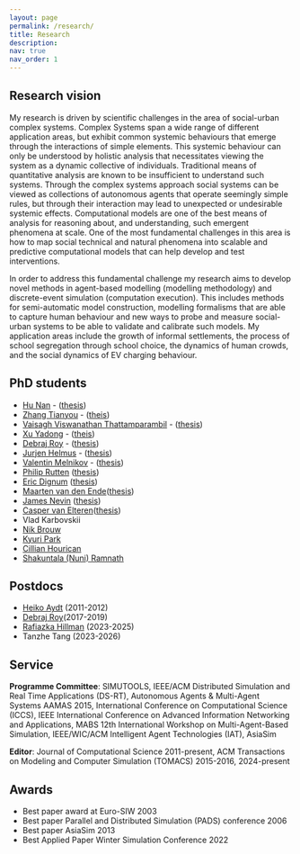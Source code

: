 ```yaml
---
layout: page
permalink: /research/
title: Research
description:
nav: true
nav_order: 1
---
```


## Research vision

My research is driven by scientific challenges in the area of social-urban complex systems. Complex Systems span a wide range of different application areas, but exhibit common systemic behaviours that emerge through the interactions of simple elements. This systemic behaviour can only be understood by holistic analysis that necessitates viewing the system as a dynamic collective of individuals. Traditional means of quantitative analysis are known to be insufficient to understand such systems. Through the complex systems approach social systems can be viewed as collections of autonomous agents that operate seemingly simple rules, but through their interaction may lead to unexpected or undesirable systemic effects. Computational models are one of the best means of analysis for reasoning about, and understanding, such emergent phenomena at scale. One of the most fundamental challenges in this area is how to map social technical and natural phenomena into scalable and predictive computational models that can help develop and test interventions.

In order to address this fundamental challenge my research aims to develop novel methods in agent-based modelling (modelling methodology) and discrete-event simulation (computation execution). This includes methods for semi-automatic model construction, modelling formalisms that are able to capture human behaviour and new ways to probe and measure social-urban systems to be able to validate and calibrate such models. My application areas include the growth of informal settlements, the process of school segregation through school choice, the dynamics of human crowds, and the social dynamics of EV charging behaviour.

## PhD students

- [Hu Nan](https://www.linkedin.com/in/nan-hu-a164b517/?originalSubdomain=sg) - ([thesis](https://hdl.handle.net/10356/61133))
- [Zhang Tianyou](https://www.linkedin.com/in/zhangty/?originalSubdomain=sg) - ([theis](https://hdl.handle.net/10356/61718))
- [Vaisagh Viswanathan Thattamparambil](https://www.linkedin.com/in/vaisaghvt/?originalSubdomain=sg) - ([thesis](https://hdl.handle.net/10356/62668))
- [Xu Yadong](https://www.linkedin.com/in/yadong-xu/?originalSubdomain=sg) - ([theis](https://hdl.handle.net/10356/62668))
- [Debraj Roy](https://www.uva.nl/en/profile/r/o/d.roy/d.roy.html) - ([thesis](https://hdl.handle.net/10356/72386))
- [Jurjen Helmus](https://www.hva.nl/profiel/h/e/j.r.helmus/j.r.helmus.html) - ([thesis](https://hdl.handle.net/11245.1/64fbf433-197c-46ea-a150-ce3575211a9a))
- [Valentin Melnikov](https://www.linkedin.com/in/valmelnikov/?locale=en_US) - ([thesis](https://hdl.handle.net/11245.1/d2ad9663-b9a4-4903-b1ea-ace8819394a8))
- [Philip Rutten](https://www.bigstatistics.nl/philip-rutten/) ([thesis](https://hdl.handle.net/11245.1/deb5e8eb-7536-487f-8152-f59c7ae30027))
- [Eric Dignum](https://ericdignum.github.io/) ([thesis](https://hdl.handle.net/11245.1/069cc91c-4256-4aaa-b4b1-fa7f6142c0cd))
- [Maarten van den Ende](https://www.uva.nl/en/profile/e/n/m.w.j.vandenende/m.w.j.van-den-ende.html)([thesis](https://hdl.handle.net/11245.1/59b50e19-aaa8-413a-88ca-bc67a8674da3))
- [James Nevin](https://www.linkedin.com/in/james-nevin-4b844b153/?originalSubdomain=nl) ([thesis](https://hdl.handle.net/11245.1/d3da6b23-4198-40f6-bfc1-278477bdb0a5))
- [Casper van Elteren](https://cvanelteren.github.io/)([thesis](https://hdl.handle.net/11245.1/85145dd0-74d0-4dd5-9259-18f23a3ef99f))
- Vlad Karbovskii
- [Nik Brouw](https://uva.computationalscience.nl/people/)
- [Kyuri Park](https://kyurip.github.io/)
- [Cillian Hourican](https://www.cillianhourican.com/)
- [Shakuntala (Nuni) Ramnath](https://nl.linkedin.com/in/shakuntalaramnath)

## Postdocs

- [Heiko Aydt](https://fcl.ethz.ch/people/Module-Lead/HeikoAydt.html) (2011-2012)
- [Debraj Roy](https://www.uva.nl/en/profile/r/o/d.roy/d.roy.html)(2017-2019)
- [Rafiazka Hillman](https://www.uva.nl/profiel/h/i/r.m.hilman/r.m.hilman.html) (2023-2025)
- Tanzhe Tang (2023-2026)

## Service

**Programme Committee**: SIMUTOOLS, IEEE/ACM Distributed Simulation and Real Time Applications (DS-RT), Autonomous Agents & Multi-Agent Systems AAMAS 2015, International Conference on Computational Science (ICCS), IEEE International Conference on Advanced Information Networking and Applications, MABS 12th International Workshop on Multi-Agent-Based Simulation, IEEE/WIC/ACM Intelligent Agent Technologies (IAT), AsiaSim

**Editor**: Journal of Computational Science 2011-present, ACM Transactions on Modeling and Computer Simulation (TOMACS) 2015-2016, 2024-present

## Awards

- Best paper award at Euro-SIW 2003
- Best paper Parallel and Distributed Simulation (PADS) conference 2006
- Best paper AsiaSim 2013
- Best Applied Paper Winter Simulation Conference 2022
